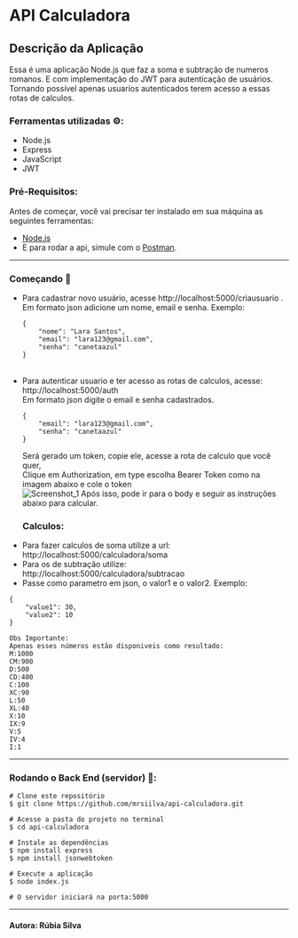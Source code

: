 
# API Calculadora

## Descrição da Aplicação
<p>Essa é uma aplicação Node.js que faz a soma e subtração de numeros<br>
 romanos. E com implementação do JWT para autenticação de usuários.<br>
 Tornando possível apenas usuarios autenticados terem acesso a essas rotas de calculos.</p>

### Ferramentas utilizadas ⚙:
- Node.js
- Express
- JavaScript
- JWT

### Pré-Requisitos:
 Antes de começar, você vai precisar ter instalado em sua máquina as seguintes ferramentas:
 - [Node.js](https://nodejs.org/en/)
 - E para rodar a api, simule com o [Postman](https://www.postman.com/).
<hr>

### Começando 🚀
<ul>
<li>Para cadastrar novo usuário, acesse http://localhost:5000/criausuario .<br>
Em formato json adicione um nome, email e senha. Exemplo:

```
{
    "nome": "Lara Santos",
    "email": "lara123@gmail.com",
    "senha": "canetaazul"
}
```
</li>
<br>
<li>Para autenticar usuario e ter acesso as rotas de calculos, acesse: http://localhost:5000/auth</li>
Em formato json digite o email e senha cadastrados.

```
{
    "email": "lara123@gmail.com",
    "senha": "canetaazul"
}
``` 
Será gerado um token, copie ele, acesse a rota de calculo que você quer, <br>
Clique em Authorization, em type escolha Bearer Token como na imagem abaixo e cole o token
<br>
![Screenshot_1](https://user-images.githubusercontent.com/91692834/145082423-f7e2cea4-53da-4b7f-bae4-9969f4166581.png)
Após isso, pode ir para o body e seguir as instruções abaixo para calcular.
 
 ### Calculos:
<li>Para fazer calculos de soma utilize a url: http://localhost:5000/calculadora/soma</li>
<li>Para os de subtração utilize: http://localhost:5000/calculadora/subtracao</li>
<li>Passe como parametro em json, o valor1 e o valor2. Exemplo:
</ul>

```
{
    "value1": 30,
    "value2": 10
}

Obs Importante:
Apenas esses números estão disponiveis como resultado:
M:1000
CM:900
D:500
CD:400
C:100
XC:90
L:50
XL:40
X:10
IX:9
V:5
IV:4
I:1
```

<hr>

### Rodando o Back End (servidor) 🎲:
```
# Clone este repositório
$ git clone https://github.com/mrsiilva/api-calculadora.git

# Acesse a pasta do projeto no terminal
$ cd api-calculadora

# Instale as dependências
$ npm install express
$ npm install jsonwebtoken

# Execute a aplicação
$ node index.js

# O servidor iniciará na porta:5000
```
<hr>

#### Autora: Rúbia Silva
